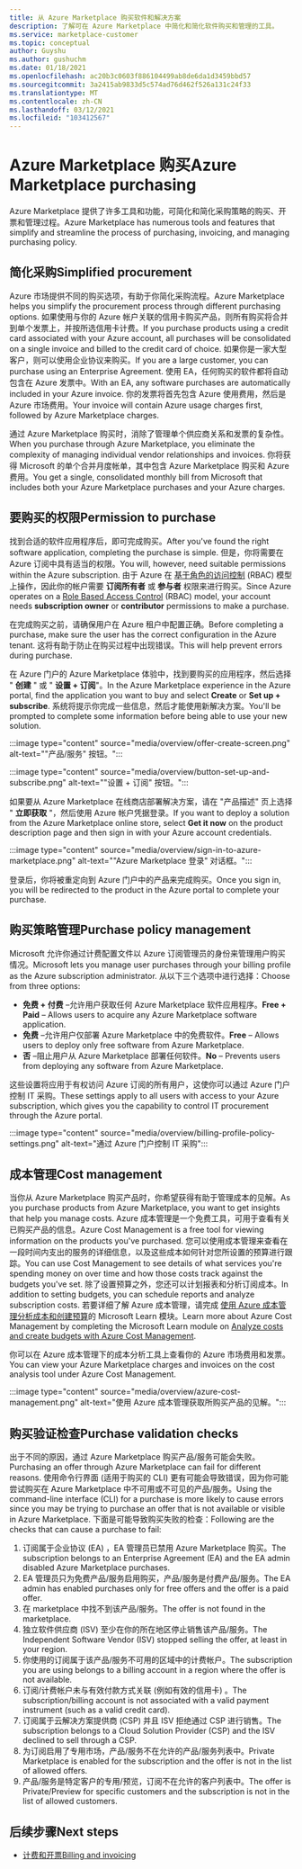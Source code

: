 ```yaml
---
title: 从 Azure Marketplace 购买软件和解决方案
description: 了解可在 Azure Marketplace 中简化和简化软件购买和管理的工具。
ms.service: marketplace-customer
ms.topic: conceptual
author: Guyshu
ms.author: gushuchm
ms.date: 01/18/2021
ms.openlocfilehash: ac20b3c0603f886104499ab8de6da1d3459bbd57
ms.sourcegitcommit: 3a2415ab9833d5c574ad76d462f526a131c24f33
ms.translationtype: MT
ms.contentlocale: zh-CN
ms.lasthandoff: 03/12/2021
ms.locfileid: "103412567"
---
```

# <a name="azure-marketplace-purchasing"></a><span data-ttu-id="9b6f6-103">Azure Marketplace 购买</span><span class="sxs-lookup"><span data-stu-id="9b6f6-103">Azure Marketplace purchasing</span></span>

<span data-ttu-id="9b6f6-104">Azure Marketplace 提供了许多工具和功能，可简化和简化采购策略的购买、开票和管理过程。</span><span class="sxs-lookup"><span data-stu-id="9b6f6-104">Azure Marketplace has numerous tools and features that simplify and streamline the process of purchasing, invoicing, and managing purchasing policy.</span></span>

## <a name="simplified-procurement"></a><span data-ttu-id="9b6f6-105">简化采购</span><span class="sxs-lookup"><span data-stu-id="9b6f6-105">Simplified procurement</span></span>

<span data-ttu-id="9b6f6-106">Azure 市场提供不同的购买选项，有助于你简化采购流程。</span><span class="sxs-lookup"><span data-stu-id="9b6f6-106">Azure Marketplace helps you simplify the procurement process through different purchasing options.</span></span> <span data-ttu-id="9b6f6-107">如果使用与你的 Azure 帐户关联的信用卡购买产品，则所有购买将合并到单个发票上，并按所选信用卡计费。</span><span class="sxs-lookup"><span data-stu-id="9b6f6-107">If you purchase products using a credit card associated with your Azure account, all purchases will be consolidated on a single invoice and billed to the credit card of choice.</span></span> <span data-ttu-id="9b6f6-108">如果你是一家大型客户，则可以使用企业协议来购买。</span><span class="sxs-lookup"><span data-stu-id="9b6f6-108">If you are a large customer, you can purchase using an Enterprise Agreement.</span></span> <span data-ttu-id="9b6f6-109">使用 EA，任何购买的软件都将自动包含在 Azure 发票中。</span><span class="sxs-lookup"><span data-stu-id="9b6f6-109">With an EA, any software purchases are automatically included in your Azure invoice.</span></span> <span data-ttu-id="9b6f6-110">你的发票将首先包含 Azure 使用费用，然后是 Azure 市场费用。</span><span class="sxs-lookup"><span data-stu-id="9b6f6-110">Your invoice will contain Azure usage charges first, followed by Azure Marketplace charges.</span></span>

<span data-ttu-id="9b6f6-111">通过 Azure Marketplace 购买时，消除了管理单个供应商关系和发票的复杂性。</span><span class="sxs-lookup"><span data-stu-id="9b6f6-111">When you purchase through Azure Marketplace, you eliminate the complexity of managing individual vendor relationships and invoices.</span></span> <span data-ttu-id="9b6f6-112">你将获得 Microsoft 的单个合并月度帐单，其中包含 Azure Marketplace 购买和 Azure 费用。</span><span class="sxs-lookup"><span data-stu-id="9b6f6-112">You get a single, consolidated monthly bill from Microsoft that includes both your Azure Marketplace purchases and your Azure charges.</span></span>

## <a name="permission-to-purchase"></a><span data-ttu-id="9b6f6-113">要购买的权限</span><span class="sxs-lookup"><span data-stu-id="9b6f6-113">Permission to purchase</span></span>

<span data-ttu-id="9b6f6-114">找到合适的软件应用程序后，即可完成购买。</span><span class="sxs-lookup"><span data-stu-id="9b6f6-114">After you've found the right software application, completing the purchase is simple.</span></span> <span data-ttu-id="9b6f6-115">但是，你将需要在 Azure 订阅中具有适当的权限。</span><span class="sxs-lookup"><span data-stu-id="9b6f6-115">You will, however, need suitable permissions within the Azure subscription.</span></span> <span data-ttu-id="9b6f6-116">由于 Azure 在 [基于角色的访问控制](/azure/role-based-access-control/overview) (RBAC) 模型上操作，因此你的帐户需要 **订阅所有者** 或 **参与者** 权限来进行购买。</span><span class="sxs-lookup"><span data-stu-id="9b6f6-116">Since Azure operates on a [Role Based Access Control](/azure/role-based-access-control/overview) (RBAC) model, your account needs **subscription owner** or **contributor** permissions to make a purchase.</span></span>

<span data-ttu-id="9b6f6-117">在完成购买之前，请确保用户在 Azure 租户中配置正确。</span><span class="sxs-lookup"><span data-stu-id="9b6f6-117">Before completing a purchase, make sure the user has the correct configuration in the Azure tenant.</span></span> <span data-ttu-id="9b6f6-118">这将有助于防止在购买过程中出现错误。</span><span class="sxs-lookup"><span data-stu-id="9b6f6-118">This will help prevent errors during purchase.</span></span>

<span data-ttu-id="9b6f6-119">在 Azure 门户的 Azure Marketplace 体验中，找到要购买的应用程序，然后选择 " **创建** " 或 " **设置 + 订阅**"。</span><span class="sxs-lookup"><span data-stu-id="9b6f6-119">In the Azure Marketplace experience in the Azure portal, find the application you want to buy and select **Create** or **Set up + subscribe**.</span></span> <span data-ttu-id="9b6f6-120">系统将提示你完成一些信息，然后才能使用新解决方案。</span><span class="sxs-lookup"><span data-stu-id="9b6f6-120">You'll be prompted to complete some information before being able to use your new solution.</span></span>

:::image type="content" source="media/overview/offer-create-screen.png" alt-text="&quot;产品/服务&quot; 按钮。":::

:::image type="content" source="media/overview/button-set-up-and-subscribe.png" alt-text="&quot;设置 + 订阅&quot; 按钮。":::

<span data-ttu-id="9b6f6-123">如果要从 Azure Marketplace 在线商店部署解决方案，请在 "产品描述" 页上选择 " **立即获取** "，然后使用 Azure 帐户凭据登录。</span><span class="sxs-lookup"><span data-stu-id="9b6f6-123">If you want to deploy a solution from the Azure Marketplace online store, select **Get it now** on the product description page and then sign in with your Azure account credentials.</span></span>

:::image type="content" source="media/overview/sign-in-to-azure-marketplace.png" alt-text="&quot;Azure Marketplace 登录&quot; 对话框。":::

<span data-ttu-id="9b6f6-125">登录后，你将被重定向到 Azure 门户中的产品来完成购买。</span><span class="sxs-lookup"><span data-stu-id="9b6f6-125">Once you sign in, you will be redirected to the product in the Azure portal to complete your purchase.</span></span>

## <a name="purchase-policy-management"></a><span data-ttu-id="9b6f6-126">购买策略管理</span><span class="sxs-lookup"><span data-stu-id="9b6f6-126">Purchase policy management</span></span>

<span data-ttu-id="9b6f6-127">Microsoft 允许你通过计费配置文件以 Azure 订阅管理员的身份来管理用户购买情况。</span><span class="sxs-lookup"><span data-stu-id="9b6f6-127">Microsoft lets you manage user purchases through your billing profile as the Azure subscription administrator.</span></span> <span data-ttu-id="9b6f6-128">从以下三个选项中进行选择：</span><span class="sxs-lookup"><span data-stu-id="9b6f6-128">Choose from three options:</span></span>

- <span data-ttu-id="9b6f6-129">**免费 + 付费** –允许用户获取任何 Azure Marketplace 软件应用程序。</span><span class="sxs-lookup"><span data-stu-id="9b6f6-129">**Free + Paid** – Allows users to acquire any Azure Marketplace software application.</span></span>
- <span data-ttu-id="9b6f6-130">**免费** –允许用户仅部署 Azure Marketplace 中的免费软件。</span><span class="sxs-lookup"><span data-stu-id="9b6f6-130">**Free** – Allows users to deploy only free software from Azure Marketplace.</span></span>
- <span data-ttu-id="9b6f6-131">**否** –阻止用户从 Azure Marketplace 部署任何软件。</span><span class="sxs-lookup"><span data-stu-id="9b6f6-131">**No** – Prevents users from deploying any software from Azure Marketplace.</span></span>

<span data-ttu-id="9b6f6-132">这些设置将应用于有权访问 Azure 订阅的所有用户，这使你可以通过 Azure 门户控制 IT 采购。</span><span class="sxs-lookup"><span data-stu-id="9b6f6-132">These settings apply to all users with access to your Azure subscription, which gives you the capability to control IT procurement through the Azure portal.</span></span>

:::image type="content" source="media/overview/billing-profile-policy-settings.png" alt-text="通过 Azure 门户控制 IT 采购":::

## <a name="cost-management"></a><span data-ttu-id="9b6f6-134">成本管理</span><span class="sxs-lookup"><span data-stu-id="9b6f6-134">Cost management</span></span>

<span data-ttu-id="9b6f6-135">当你从 Azure Marketplace 购买产品时，你希望获得有助于管理成本的见解。</span><span class="sxs-lookup"><span data-stu-id="9b6f6-135">As you purchase products from Azure Marketplace, you want to get insights that help you manage costs.</span></span> <span data-ttu-id="9b6f6-136">Azure 成本管理是一个免费工具，可用于查看有关已购买产品的信息。</span><span class="sxs-lookup"><span data-stu-id="9b6f6-136">Azure Cost Management is a free tool for viewing information on the products you've purchased.</span></span> <span data-ttu-id="9b6f6-137">您可以使用成本管理来查看在一段时间内支出的服务的详细信息，以及这些成本如何针对您所设置的预算进行跟踪。</span><span class="sxs-lookup"><span data-stu-id="9b6f6-137">You can use Cost Management to see details of what services you're spending money on over time and how those costs track against the budgets you've set.</span></span> <span data-ttu-id="9b6f6-138">除了设置预算之外，您还可以计划报表和分析订阅成本。</span><span class="sxs-lookup"><span data-stu-id="9b6f6-138">In addition to setting budgets, you can schedule reports and analyze subscription costs.</span></span> <span data-ttu-id="9b6f6-139">若要详细了解 Azure 成本管理，请完成 [使用 Azure 成本管理分析成本和创建预算](/learn/modules/analyze-costs-create-budgets-azure-cost-management/)的 Microsoft Learn 模块。</span><span class="sxs-lookup"><span data-stu-id="9b6f6-139">Learn more about Azure Cost Management by completing the Microsoft Learn module on [Analyze costs and create budgets with Azure Cost Management](/learn/modules/analyze-costs-create-budgets-azure-cost-management/).</span></span>

<span data-ttu-id="9b6f6-140">你可以在 Azure 成本管理下的成本分析工具上查看你的 Azure 市场费用和发票。</span><span class="sxs-lookup"><span data-stu-id="9b6f6-140">You can view your Azure Marketplace charges and invoices on the cost analysis tool under Azure Cost Management.</span></span>

:::image type="content" source="media/overview/azure-cost-management.png" alt-text="使用 Azure 成本管理获取所购买产品的见解。":::

## <a name="purchase-validation-checks"></a><span data-ttu-id="9b6f6-142">购买验证检查</span><span class="sxs-lookup"><span data-stu-id="9b6f6-142">Purchase validation checks</span></span>

<span data-ttu-id="9b6f6-143">出于不同的原因，通过 Azure Marketplace 购买产品/服务可能会失败。</span><span class="sxs-lookup"><span data-stu-id="9b6f6-143">Purchasing an offer through Azure Marketplace can fail for different reasons.</span></span> <span data-ttu-id="9b6f6-144">使用命令行界面 (适用于购买的 CLI) 更有可能会导致错误，因为你可能尝试购买在 Azure Marketplace 中不可用或不可见的产品/服务。</span><span class="sxs-lookup"><span data-stu-id="9b6f6-144">Using the command-line interface (CLI) for a purchase is more likely to cause errors since you may be trying to purchase an offer that is not available or visible in Azure Marketplace.</span></span> <span data-ttu-id="9b6f6-145">下面是可能导致购买失败的检查：</span><span class="sxs-lookup"><span data-stu-id="9b6f6-145">Following are the checks that can cause a purchase to fail:</span></span>

1. <span data-ttu-id="9b6f6-146">订阅属于企业协议 (EA) ，EA 管理员已禁用 Azure Marketplace 购买。</span><span class="sxs-lookup"><span data-stu-id="9b6f6-146">The subscription belongs to an Enterprise Agreement (EA) and the EA admin disabled Azure Marketplace purchases.</span></span>
1. <span data-ttu-id="9b6f6-147">EA 管理员只为免费产品/服务启用购买，产品/服务是付费产品/服务。</span><span class="sxs-lookup"><span data-stu-id="9b6f6-147">The EA admin has enabled purchases only for free offers and the offer is a paid offer.</span></span>
1. <span data-ttu-id="9b6f6-148">在 marketplace 中找不到该产品/服务。</span><span class="sxs-lookup"><span data-stu-id="9b6f6-148">The offer is not found in the marketplace.</span></span>
1. <span data-ttu-id="9b6f6-149">独立软件供应商 (ISV) 至少在你的所在地区停止销售该产品/服务。</span><span class="sxs-lookup"><span data-stu-id="9b6f6-149">The Independent Software Vendor (ISV) stopped selling the offer, at least in your region.</span></span>
1. <span data-ttu-id="9b6f6-150">你使用的订阅属于该产品/服务不可用的区域中的计费帐户。</span><span class="sxs-lookup"><span data-stu-id="9b6f6-150">The subscription you are using belongs to a billing account in a region where the offer is not available.</span></span>
1. <span data-ttu-id="9b6f6-151">订阅/计费帐户未与有效付款方式关联 (例如有效的信用卡) 。</span><span class="sxs-lookup"><span data-stu-id="9b6f6-151">The subscription/billing account is not associated with a valid payment instrument (such as a valid credit card).</span></span>
1. <span data-ttu-id="9b6f6-152">订阅属于云解决方案提供商 (CSP) 并且 ISV 拒绝通过 CSP 进行销售。</span><span class="sxs-lookup"><span data-stu-id="9b6f6-152">The subscription belongs to a Cloud Solution Provider (CSP) and the ISV declined to sell through a CSP.</span></span>
1. <span data-ttu-id="9b6f6-153">为订阅启用了专用市场，产品/服务不在允许的产品/服务列表中。</span><span class="sxs-lookup"><span data-stu-id="9b6f6-153">Private Marketplace is enabled for the subscription and the offer is not in the list of allowed offers.</span></span>
1. <span data-ttu-id="9b6f6-154">产品/服务是特定客户的专用/预览，订阅不在允许的客户列表中。</span><span class="sxs-lookup"><span data-stu-id="9b6f6-154">The offer is Private/Preview for specific customers and the subscription is not in the list of allowed customers.</span></span>

## <a name="next-steps"></a><span data-ttu-id="9b6f6-155">后续步骤</span><span class="sxs-lookup"><span data-stu-id="9b6f6-155">Next steps</span></span>

- [<span data-ttu-id="9b6f6-156">计费和开票</span><span class="sxs-lookup"><span data-stu-id="9b6f6-156">Billing and invoicing</span></span>](billing-invoicing.md)